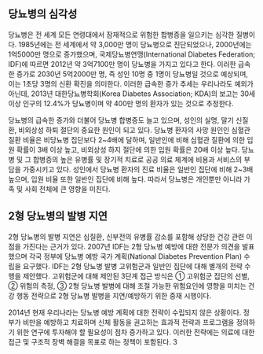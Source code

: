 ## 당뇨병의 심각성
당뇨병은 전 세계 모든 연령대에서 잠재적으로 위험한 합병증을 일으키는 심각한 질병이다. 1985년에는 전 세계에서 약 3,000만 명이 당뇨병으로 진단되었으나, 2000년에는 1억5000만 명으로 증가했으며, 국제당뇨병연맹(International Diabetes Federation; IDF)에 따르면 2012년 약 3억7100만 명이 당뇨병을 가지고 있다고 한다. 이러한 급속한 증가로 2030년 5억2000만 명, 즉 성인 10명 중 1명이 당뇨병일 것으로 예상되며, 이는 1초당 3명의 신환 확진을 의미한다. 이러한 급속한 증가 추세는 우리나라도 예외가 아닌데, 2013년 대한당뇨병학회(Korea Diabetes Association; KDA)의 보고는 30세 이상 인구의 12.4%가 당뇨병이며 약 400만 명의 환자가 있는 것으로 추정한다.

당뇨병의 급속한 증가와 더불어 당뇨병 합병증도 늘고 있으며, 성인의 실명, 말기 신질환, 비외상성 하퇴 절단의 중요한 원인이 되고 있다. 당뇨병 환자의 사망 원인인 심혈관 질환 비율은 비당뇨병 집단보다 2~4배에 달하며, 일반인에 비해 심혈관 질환에 의한 입원 확률이 3배 이상 높고, 비외상성 하지 절단에 의한 입원 확률은 20배 이상 높다. 당뇨병 및 그 합병증의 높은 유병률 및 장기적 치료로 공공 의료 체계에 비용과 서비스의 부담을 가중시키고 있다. 성인에서 당뇨병 환자의 진료 비율은 일반인 집단에 비해 2~3배 높으며, 입원 비율 또한 일반인 집단에 비해 높다. 따라서 당뇨병은 개인뿐만 아니라 가족 및 사회 전체에 큰 영향을 미친다.

## 2형 당뇨병의 발병 지연
2형 당뇨병의 발병 지연은 심질환, 신부전의 유병률 감소를 포함해 상당한 건강 관련 이점을 가진다는 근거가 있다. 2007년 IDF는 2형 당뇨병 예방에 대한 전문가 의견을 발표했으며 각국 정부에 당뇨병 예방 국가 계획(National Diabetes Prevention Plan) 수립을 요구했다. IDF는 2형 당뇨병 발병 고위험군과 일반인 집단에 대해 별개의 전략 수행을 제안했다. 고위험군에 대해 제안된 3단계 접근 방식은 ① 고위험군 집단의 선별, ② 위험의 측정, ③ 2형 당뇨병 발병에 대해 조절 가능한 위험요인에 영향을 미치는 건강 행동 전략으로 2형 당뇨병 발병을 지연/예방하기 위한 중재 시행이다.

2014년 현재 우리나라는 당뇨병 예방 계획에 대한 전략이 수립되지 않은 상황이다. 정부가 비만을 예방하고 치료하며 신체 활동을 권고하는 효과적 전략과 프로그램을 정의하기 위한 연구에 투자해야 할 필요성이 점차 증가하고 있다. 이러한 전략에는 의료에 대한 접근 및 구조적 장벽 해결을 목표로 하는 정책이 포함된다.
<PAGE>3